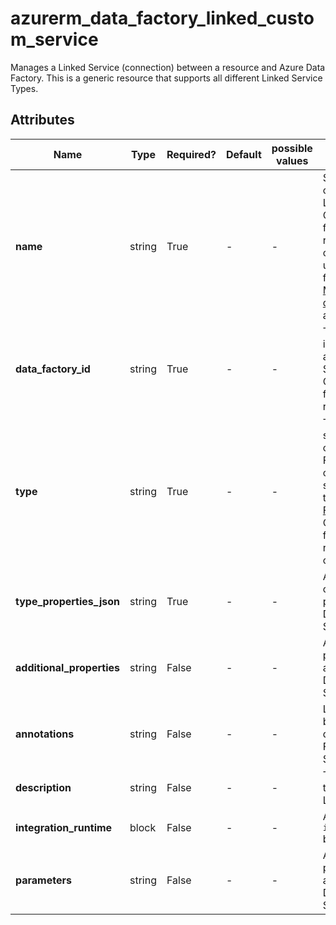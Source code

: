 # azurerm_data_factory_linked_custom_service

Manages a Linked Service (connection) between a resource and Azure Data Factory. This is a generic resource that supports all different Linked Service Types.

## Attributes

| Name | Type | Required? | Default  | possible values | Description |
| ---- | ---- | --------- | -------- | ----------- | ----------- |
| **name** | string | True | -  |  -  | Specifies the name of the Data Factory Linked Service. Changing this forces a new resource to be created. Must be unique within a data factory. See the [Microsoft documentation](https://docs.microsoft.com/azure/data-factory/naming-rules) for all restrictions. | 
| **data_factory_id** | string | True | -  |  -  | The Data Factory ID in which to associate the Linked Service with. Changing this forces a new resource. | 
| **type** | string | True | -  |  -  | The type of data stores that will be connected to Data Factory. For full list of supported data stores, please refer to [Azure Data Factory connector](https://docs.microsoft.com/azure/data-factory/connector-overview). Changing this forces a new resource to be created. | 
| **type_properties_json** | string | True | -  |  -  | A JSON object that contains the properties of the Data Factory Linked Service. | 
| **additional_properties** | string | False | -  |  -  | A map of additional properties to associate with the Data Factory Linked Service. | 
| **annotations** | string | False | -  |  -  | List of tags that can be used for describing the Data Factory Linked Service. | 
| **description** | string | False | -  |  -  | The description for the Data Factory Linked Service. | 
| **integration_runtime** | block | False | -  |  -  | An `integration_runtime` block. | 
| **parameters** | string | False | -  |  -  | A map of parameters to associate with the Data Factory Linked Service. | 

